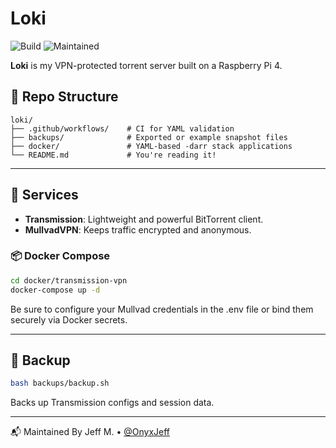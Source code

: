 # Loki

![Build](https://github.com/OnyxJeff/Loki/actions/workflows/build.yml/badge.svg)
![Maintained](https://img.shields.io/badge/maintained-yes-blue)

**Loki** is my VPN-protected torrent server built on a Raspberry Pi 4.

## 📁 Repo Structure

```text
loki/
├── .github/workflows/    # CI for YAML validation
├── backups/              # Exported or example snapshot files
├── docker/               # YAML-based -darr stack applications
└── README.md             # You're reading it!
```

---

## 🧰 Services
- **Transmission**: Lightweight and powerful BitTorrent client.
- **MullvadVPN**: Keeps traffic encrypted and anonymous.

### 📦 Docker Compose

```bash
cd docker/transmission-vpn
docker-compose up -d
```

Be sure to configure your Mullvad credentials in the .env file or bind them securely via Docker secrets.

---

## 💾 Backup

```bash
bash backups/backup.sh
```

Backs up Transmission configs and session data.

---

📬 Maintained By
Jeff M. • [@OnyxJeff](https://www.github.com/onyxjeff)